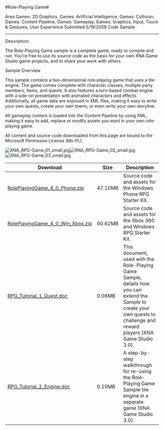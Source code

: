 #Role-Playing Game#

Area
Games: 2D Graphics, Games: Artificial Intelligence, Games: Collision, Games: Content Pipeline, Games: Gameplay, Games: Graphics, Input, Touch & Gestures, User Experience
Submitted
5/19/2008
Code Sample

---

Description:

The Role-Playing Game sample is a complete game, ready to compile and run. You're free to use its source code as the basis for your own XNA Game Studio game projects, and to share your work with others.

Sample Overview

This sample contains a two-dimensional role-playing game that uses a tile engine. The game comes complete with character classes, multiple party members, items, and quests. It also features a turn-based combat engine with a side-on presentation with animated characters and effects. Additionally, all game data are exposed in XML files, making it easy to write your own quests, create your own towns, or even write your own storyline.

All gameplay content is loaded into the Content Pipeline by using XML, making it easy to add, replace or modify assets you want in your own role-playing game.


All content and source code downloaded from this page are bound to the Microsoft Permissive License (Ms-PL).

![XNA_RPG-Game_01_small.jpg](https://github.com/kniEngine/XNAGameStudio/blob/main/Images/XNA_RPG-Game_01_small.jpg)![XNA_RPG-Game_02_small.jpg](https://github.com/kniEngine/XNAGameStudio/blob/main/Images/XNA_RPG-Game_02_small.jpg)![XNA_RPG-Game_03_small.jpg](https://github.com/kniEngine/XNAGameStudio/blob/main/Images/XNA_RPG-Game_03_small.jpg)
  	  		 

 
Download | Size | Description
---|---|---|
[RolePlayingGame_4_0_Phone.zip](https://github.com/kniEngine/XNAGameStudio/blob/main/Samples/RolePlayingGame_4_0_Phone.zip?raw=true) | 47.10MB | Source code and assets for the Windows Phone RPG Starter Kit.
[RolePlayingGame_4_0_Win_Xbox.zip](https://github.com/kniEngine/XNAGameStudio/blob/main/Samples/RolePlayingGame_4_0_Win_Xbox.zip?raw=true) | 90.62MB | Source code and assets for the Xbox 360 and Windows RPG Starter Kit.
[RPG_Tutorial_1_Quest.doc](https://github.com/kniEngine/XNAGameStudio/blob/main/Documents/RPG_Tutorial_1_Quest.doc?raw=true) | 0.06MB | This document, used with the Role-Playing Game Sample, details how you can extend the Sample to create your own quests to challenge and reward players (XNA Game Studio 3.0).
[RPG_Tutorial_2_Engine.doc](https://github.com/kniEngine/XNAGameStudio/blob/main/Documents/RPG_Tutorial_2_Engine.doc?raw=true) | 0.10MB | A step-by-step walkthrough for re-using the Role-Playing Game Sample tile engine in a separate game (XNA Game Studio 3.0). 